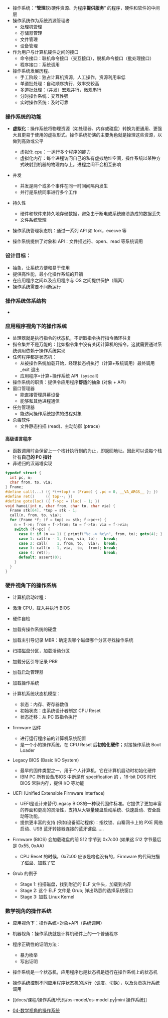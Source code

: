 - 操作系统：“**管理**软/硬件资源、为程序**提供服务**” 的程序，硬件和软件的中间层
- 操作系统作为系统资源管理者
	- 处理机管理
	- 存储器管理
	- 文件管理
	- 设备管理
- 作为用户与计算机硬件之间的接口
	- 命令接口：联机命令接口（交互接口），脱机命令接口（批处理接口）
	- 程序接口：系统调用
- 操作系统发展历程、
	- 手工阶段：独占计算机资源，人工操作，资源利用率低
	- 单道批处理：自动顺序执行，效率交较高
	- 多道批处理：（并发）宏观并行，微观串行
	- 分时操作系统：交互性强
	- 实时操作系统：及时可靠
### 操作系统的功能
- **虚拟化**：操作系统将物理资源（如处理器、内存或磁盘）转换为更通用、更强大且更易于使用的虚拟形式。操作系统扮演的主要角色就是操理这些资源，以做到高效或公平
	- 虚拟化 cpu：一运行多个程序的能力
	- 虚拟化内存：每个进程访问自己的私有虚拟地址空间，操作系统以某种方式映射到机器的物理内存上。进程之间不会相互影响

- 并发
	- 并发是两个或多个事件在同一时间间隔内发生
	- 并行是系统同事进行多个工作

- 持久性
	- 硬件和软件来持久地存储数据，避免由于断电或系统崩溃造成的数据丢失
	- 文件系统管理

- 操作系统管理状态机：通过一系列 API 如 fork，execve 等
- 操作系统提供了对象和 API：文件描述符、open、read 等系统调用
### 设计目标：
- 抽象，让系统方便和易于使用
- 提供高性能，最小化操作系统的开销
- 在应用程序之间以及应用程序与 OS 之间提供保护（隔离）
- 操作系统需要不间断运行
### 操作系统体系结构
- 
### 应用程序视角下的操作系统
- 处理器就是执行指令的状态机，不断取指令执行指令循环往复
- 指令集并不是万能的：比如指令集中没有关闭计算机的指令，这就需要通过系统调用依赖于操作系统实现
- 任何程序都是状态机：
	- 从被操作系统加载开始，经理状态机执行（计算+系统调用）最终调用 \_exit 退出
	- 应用程序=计算+操作系统 API（syscall）
- 操作系统的职责：提供令应用程序**舒适**的抽象 (对象 + API)
- 窗口管理器
    - 能直接管理屏幕设备
    - 能够和其他进程通信
- 任务管理器
    - 能访问操作系统提供的进程对象
- 杀毒软件
    - 文件静态扫描 (read)、主动防御 (ptrace)
#### 高级语言程序
- 函数调用时会保留上一个栈针执行到的为止，即返回地址。因此可以说每个栈针有**自己的 PC 指针**
- 非递归的汉诺塔实现
```c
typedef struct {
  int pc, n;
  char from, to, via;
} Frame;
#define call(...) ({ *(++top) = (Frame) { .pc = 0, __VA_ARGS__ }; })
#define ret()     ({ top--; })
#define goto(loc) ({ f->pc = (loc) - 1; })
void hanoi(int n, char from, char to, char via) {
  Frame stk[64], *top = stk - 1;
  call(n, from, to, via);
  for (Frame *f; (f = top) >= stk; f->pc++) {
    n = f->n; from = f->from; to = f->to; via = f->via;
    switch (f->pc) {
      case 0: if (n == 1) { printf("%c -> %c\n", from, to); goto(4); } break;
      case 1: call(n - 1, from, via, to);   break;
      case 2: call(    1, from, to,  via);  break;
      case 3: call(n - 1, via,  to,  from); break;
      case 4: ret();                        break;
      default: assert(0);
    }
  }
}

``` 
### 硬件视角下的操作系统
- 计算机启动过程：
- 激活 CPU，载入并执行 BIOS
- 硬件自检
- 加载有操作系统的硬盘
- 加载主引导记录 MBR：确定去哪个磁盘哪个分区寻找操作系统
- 扫描磁盘分区，加载活动分区
- 加载分区引导记录 PBR
- 加载启动管理器
- 加载操作系统

- 计算机系统状态机模型：
	- 状态：内存、寄存器数值
	- 初始状态：由系统设计者制定 CPU Reset
	- 状态迁移：从 PC 取指令执行 

- firmware 固件
	- 进行运行程序前的计算机系统配置
	- 是一个小的操作系统，在 CPU Reset 后**初始化硬件**；对接操作系统 Boot Loader
- Legacy BIOS (Basic I/O System)
	- 最早的固件类型之一，用于个人计算机，它在计算机启动时初始化硬件
	- IBM PC 所有设备/BIOS 中断是有 specification 的
    ，16-bit DOS 时代 BIOS 常驻内存，提供 I/O 等功能
- UEFI (Unified Extensible Firmware Interface)
	- UEFI是设计来替代Legacy BIOS的一种现代固件标准。它提供了更加丰富的界面和更高的灵活性，支持从大容量硬盘启动系统、快速启动、安全启动等功能。
	- 提供更丰富的支持 (例如设备驱动程序)：指纹锁、山寨网卡上的 PXE 网络启动、USB 蓝牙转接器连接的蓝牙键盘……

- Firmware (BIOS) 会加载磁盘的前 512 字节到 0x7c00 (如果这 512 字节最后是 0x55, 0xAA)
	- CPU Reset 的时候，0x7c00 应该是啥也没有的，Firmware 的代码扫描了磁盘、加载了它
- Grub 的例子
    - Stage 1: 扫描磁盘，找到附近的 ELF 文件头，加载到内存
    - Stage 2: 这个 ELF 文件是 Grub; 弹出熟悉的选择系统窗口
    - Stage 3: 加载 Linux Kernel

### 数学视角的操作系统
- 应用视角下：操作系统=对象+API（系统调用）
- 机器视角：操作系统就是计算机硬件上的一个普通程序
- 程序正确性的证明方法：
	- 暴力枚举
	- 写出证明

- 操作系统是一个状态机，应用程序也是状态机是运行在操作系统上的状态机
- 操作系统控制不同应用程序状态机的运行（调度、切换），以及负责执行系统调用
- [[docs/课程/操作系统/代码/os-model/os-model.py|mini 操作系统]]
- [04-数学视角的操作系统](https://www.bilibili.com/video/BV1nK42147SK/?vd_source=acab52c21ffa9e9c57428e615e773279)


